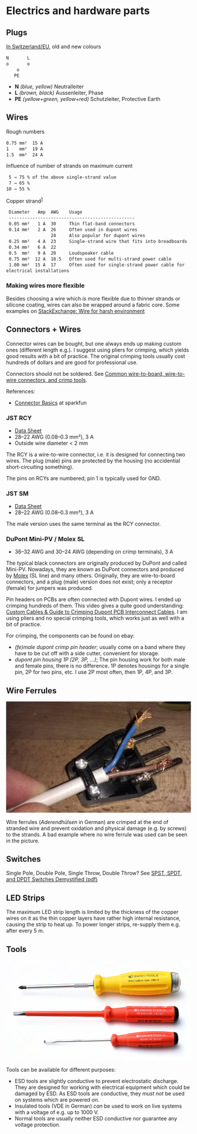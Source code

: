 # Electrics and hardware parts

## Plugs

[In Switzerland/EU](https://de.wikipedia.org/wiki/Niederspannungsnetz#Farbgebung), old and new colours

```
N       L
o       o
    o
   PE
```

* **N** *(blue, yellow)* Neutralleiter
* **L** *(brown, black)* Aussenleiter, Phase
* **PE** *(yellow+green, yellow+red)* Schutzleiter, Protective Earth


## Wires

Rough numbers

    0.75 mm²  15 A
    1    mm²  19 A
    1.5  mm²  24 A

Influence of number of strands on maximum current

     5 → 75 % of the above single-strand value
     7 → 65 %
    10 → 55 %

Copper strand<sup>[1][strombelastbarkeit]</sup>

     Diameter   Amp  AWG    Usage
     ------------------------------------------------
     0.05 mm²   1 A  30     Thin flat-band connectors
     0.14 mm²   2 A  26     Often used in dupont wires
                     24     Also popular for dupont wires
     0.25 mm²   4 A  23     Single-strand wire that fits into breadboards
     0.34 mm²   6 A  22
     0.5  mm²   9 A  20     Loudspeaker cable
     0.75 mm²  12 A  18.5   Often used for multi-strand power cable
     1.00 mm²  15 A  17     Often used for single-strand power cable for electrical installations


[strombelastbarkeit]: http://www.linzi.hu/Katalogus/2008-2009/ger/X%20028%20%20Strombelastbarkeit%20(allgemein).pdf


### Making wires more flexible

Besides choosing a wire which *is* more flexible due to thinner strands or silicone coating, wires can also be
wrapped around a fabric core. Some examples on [StackExchange: Wire for harsh environment](https://electronics.stackexchange.com/a/164551/135063)


## Connectors + Wires

Connector wires can be bought, but one always ends up making custom ones (different length e.g.). I suggest using
pliers for crimping, which yields good results with a bit of practice. The original crimping tools usually cost hundreds
of dollars and are good for professional use.

Connectors should not be soldered. See [Common wire-to-board, wire-to-wire connectors, and crimp tools][crimp-connectors].

References:

* [Connector Basics](https://learn.sparkfun.com/tutorials/connector-basics) at sparkfun

### JST RCY

* [Data Sheet](http://www.jst-mfg.com/product/pdf/eng/eRCY.pdf)
* 28–22 AWG (0.08–0.3 mm²), 3 A
* Outside wire diameter < 2 mm

The RCY is a wire-to-wire connector, i.e. it is designed for connecting two wires. The plug (male) pins are protected
by the housing (no accidential short-circuiting something).

The pins on RCYs are numbered; pin 1 is typically used for GND.

### JST SM

* [Data Sheet](http://www.jst-mfg.com/product/pdf/eng/eSM.pdf)
* 28–22 AWG (0.08–0.3 mm²), 3 A

The male version uses the same terminal as the RCY connector.

### DuPont Mini-PV / Molex SL

* 36–32 AWG and 30–24 AWG (depending on crimp terminals), 3 A

The typical black connectors are originally produced by DuPont and called Mini-PV. Nowadays, they are known as
DuPont connectors and produced by [Molex][molex-catalogue] (SL line) and many others. Originally, they are wire-to-board
connectors, and a plug (male) version does not exist; only a receptor (female) for jumpers was produced.

Pin headers on PCBs are often connected with Dupont wires. I ended up crimping hundreds of them. This video
gives a quite good understanding:
[Custom Cables & Guide to Crimping Dupont PCB Interconnect Cables](https://www.youtube.com/watch?v=GkbOJSvhCgU).
I am using pliers and no special crimping tools, which works just as well with a bit of practice.

For crimping, the components can be found on ebay:

* *(fe)male dupont crimp pin header*; usually come on a band where they have to be cut off with a side cutter,
  convenient for storage.
* *dupont pin housing 1P (2P, 3P, …)*; The pin housing work for both male and female pins, there is no difference.
  1P denotes housings for a single pin, 2P for two pins, etc. I use 2P most often, then 1P, 4P, and 3P.


[molex-catalogue]: http://www.molex.com/catalog/web_catalog/pdfs/C.pdf
[crimp-connectors]: http://tech.mattmillman.com/info/crimpconnectors/


## Wire Ferrules

![Rusted strands](Pictures/power-plug-rust.jpg)

Wire ferrules (*Aderendhülsen* in German) are crimped at the end of stranded wire and prevent oxidation and physical
damage (e.g. by screws) to the strands. A bad example where no wire ferrule was used can be seen in the picture.


## Switches

Single Pole, Double Pole, Single Throw, Double Throw? See [SPST, SPDT, and DPDT Switches Demystified (pdf)][spst]

[spst]: http://musicfromouterspace.com/analogsynth_new/ELECTRONICS/pdf/switches_demystified_assembly.pdf


## LED Strips

The maximum LED strip length is limited by the thickness of the copper wires on it as the thin copper layers have
rather high internal resistance, causing the strip to heat up. To power longer strips, re-supply them e.g. after
every 5 m.


## Tools

![ESD screwdriver](Pictures/esd-vde-screwdriver.jpg)

Tools can be available for different purposes:

* ESD tools are slightly conductive to prevent electrostatic discharge. They are designed for
  working with electrical equipment which could be damaged by ESD. As ESD tools are conductive,
  they *must not* be used on systems which are powered on.
* Insulated tools (VDE in German) *can* be used to work on live systems with a voltage of e.g.
  up to 1000 V.
* Normal tools are usually neither ESD conductive nor guarantee any voltage protection.
